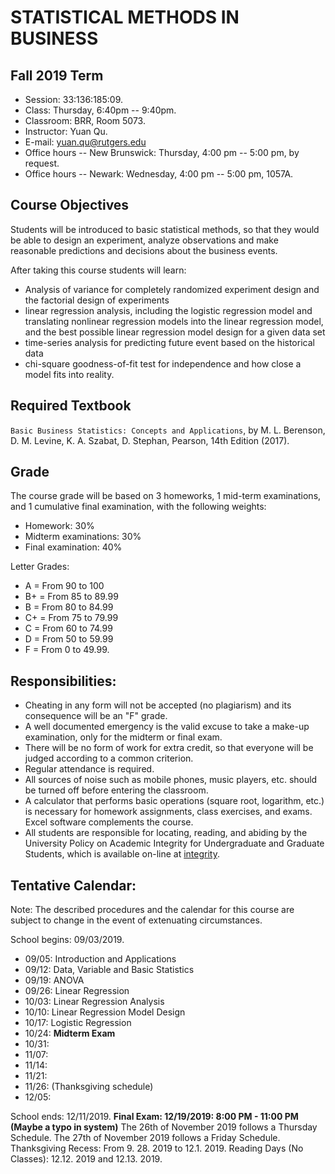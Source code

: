 # STATISTICAL METHODS IN BUSINESS

## Fall 2019 Term

* Session: 33:136:185:09.
* Class: Thursday, 6:40pm -- 9:40pm.
* Classroom: BRR, Room 5073.
* Instructor: Yuan Qu.
* E-mail: yuan.qu@rutgers.edu
* Office hours -- New Brunswick: Thursday, 4:00 pm -- 5:00 pm, by request.
* Office hours -- Newark: Wednesday, 4:00 pm -- 5:00 pm, 1057A.

## Course Objectives

Students will be introduced to basic statistical methods, so that they would be able to design an experiment, analyze observations and make reasonable predictions and decisions about the business events.

After taking this course students will learn:

* Analysis of variance for completely randomized experiment design and the factorial design of experiments
* linear regression analysis, including the logistic regression model and translating nonlinear regression models into the linear regression model, and the best possible linear regression model design for a given data set
* time-series analysis for predicting future event based on the historical data
* chi-square goodness-of-fit test for independence and how close a model fits into reality.

## Required Textbook

`Basic Business Statistics: Concepts and Applications`, by M. L. Berenson, D. M. Levine, K. A. Szabat, D. Stephan, Pearson, 14th Edition (2017).

## Grade

The course grade will be based on 3 homeworks, 1 mid-term examinations, and 1 cumulative final examination, with the following weights:

* Homework: 30%
* Midterm examinations: 30%
* Final examination: 40%

Letter Grades: 

* A = From 90 to 100
* B+ = From 85 to 89.99
* B = From 80 to 84.99
* C+ = From 75 to 79.99
* C = From 60 to 74.99
* D = From 50 to 59.99
* F = From 0 to 49.99.

## Responsibilities:

* Cheating in any form will not be accepted (no plagiarism) and its consequence will be an "F" grade.
* A well documented emergency is the valid excuse to take a make-up examination, only for the midterm or final exam.
* There will be no form of work for extra credit, so that everyone will be judged according to a common criterion.
* Regular attendance is required.
* All sources of noise such as mobile phones, music players, etc. should be turned off before entering the classroom.
* A calculator that performs basic operations (square root, logarithm, etc.) is necessary for homework assignments, class exercises, and exams. Excel software complements the course.
* All students are responsible for locating, reading, and abiding by the University Policy on Academic Integrity for Undergraduate and Graduate Students, which is available on-line at [integrity](http://academicintegrity.rutgers.edu/academic-integrity-at-rutgers).

## Tentative Calendar:

Note: The described procedures and the calendar for this course are subject to change in the event of extenuating circumstances.

School begins: 09/03/2019.

* 09/05: Introduction and Applications
* 09/12: Data, Variable and Basic Statistics
* 09/19: ANOVA
* 09/26: Linear Regression 
* 10/03: Linear Regression Analysis
* 10/10: Linear Regression Model Design
* 10/17: Logistic Regression
* 10/24: **Midterm Exam**
* 10/31: 
* 11/07: 
* 11/14: 
* 11/21: 
* 11/26: (Thanksgiving schedule)
* 12/05:

School ends: 12/11/2019.
**Final Exam: 12/19/2019: 8:00 PM - 11:00 PM (Maybe a typo in system)**
The 26th of November 2019 follows a Thursday Schedule.
The 27th of November 2019 follows a Friday Schedule.
Thanksgiving Recess: From 9. 28. 2019 to 12.1. 2019.
Reading Days (No Classes): 12.12. 2019 and 12.13. 2019.
